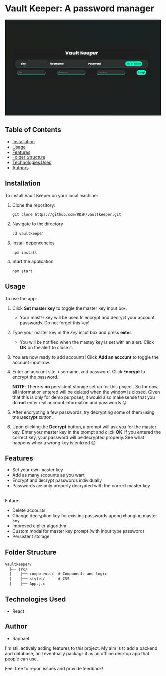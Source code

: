 # Vault Keeper: A password manager

![vaultkeeper screenshot](vaultkeeper.png)

## Table of Contents

- [Installation](#installation)
- [Usage](#usage)
- [Features](#features)
- [Folder Structure](#folder-structure)
- [Technologies Used](#technologies-used)
- [Authors](#authors)

## Installation

To install Vault Keeper on your local machine:

1. Clone the repository:

   ```shell
   git clone https://github.com/RD2P/vaultkeeper.git
   ```
2. Navigate to the directory
    ```shell
    cd vaultkeeper
    ```
3. Install dependencies
    ```shell
    npm install
    ```
4. Start the application
    ```shell
    npm start
    ```

## Usage

To use the app:

1. Click **Set master key** to toggle the master key input box.
    * Your master key will be used to encrypt and decrypt your account passwords. Do not forget this key!

2. Type your master key in the *key* input box and press **enter**.
    * You will be notified when the mastey key is set with an alert. Click **OK** on the alert to close it.

3. You are now ready to add accounts! Click **Add an account** to toggle the account input row.

4. Enter an account site, username, and password. Click **Encrypt** to encrypt the password.

    **NOTE**: There is **no** persistent storage set up for this project. So for now, all information entered will be deleted when the window is closed. Given that this is only for demo purposes, it would also make sense that you do **not** enter real account information and passwords 😛

5. After encrypting a few passwords, try decrypting some of them using the **Decrypt** button. 

6. Upon clicking the **Decrypt** button, a prompt will ask you for the master key. Enter your master key in the prompt and click **OK**. If you entered the correct key, your password will be decrypted properly. See what happens when a wrong key is entered 😉

## Features

- Set your own master key
- Add as many accounts as you want
- Encrypt and decrypt passwords individually
- Passwords are only properly decrypted with the correct master key

<br>Future:
- Delete accounts
- Change decryption key for existing passwords upong changing master key
- Improved cipher algorithm
- Custom modal for master key prompt (with input type password)
- Persistent storage

## Folder Structure

    vaultkeeper/
      ├── src/               
      |    ├── components/  # Components and logic
      |    ├── styles/      # CSS
      |    ├── App.jsx

## Technologies Used

- React

## Author

- Raphael

I'm still actively adding features to this project. My aim is to add a backend and database, and eventually package it as an offline desktop app that people can use.

Feel free to report issues and provide feedback!
